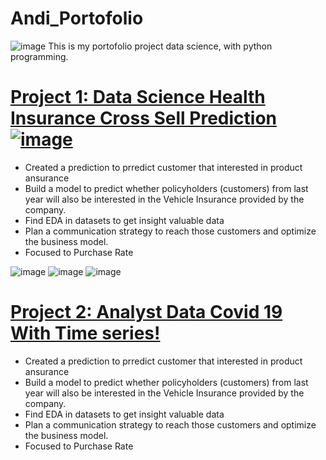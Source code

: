 # Andi_Portofolio
![image](https://user-images.githubusercontent.com/85381045/141942346-faa5c972-6771-471b-8848-a92a14de3537.png)
This is my portofolio project data science, with python programming.


# [Project 1: Data Science Health Insurance Cross Sell Prediction![image](https://user-images.githubusercontent.com/85381045/141938075-e8159ed8-160c-4995-a92a-be9c7fe38380.png)](https://github.com/andiainunnajib/Data-science-project-healt-insurance) 
* Created a prediction to prredict customer that interested in product ansurance
* Build a model to predict whether policyholders (customers) from last year will also be interested in the Vehicle Insurance provided by the company.
* Find EDA in datasets to get insight valuable data
* Plan a communication strategy to reach those customers and optimize the business model.
* Focused to Purchase Rate

![image](https://user-images.githubusercontent.com/85381045/141941583-89d2a916-c98e-482e-8a9b-2a88ddca79ce.png)
![image](https://user-images.githubusercontent.com/85381045/141941629-791c637e-b55b-48bf-a6d0-2b3132387af1.png)
![image](https://user-images.githubusercontent.com/85381045/141941653-4055ddf9-9d87-48d4-a81e-60b580964c15.png)

# [Project 2: Analyst Data Covid 19 With Time series!](https://github.com/andiainunnajib/Data-science-project-healt-insurance) 
* Created a prediction to prredict customer that interested in product ansurance
* Build a model to predict whether policyholders (customers) from last year will also be interested in the Vehicle Insurance provided by the company.
* Find EDA in datasets to get insight valuable data
* Plan a communication strategy to reach those customers and optimize the business model.
* Focused to Purchase Rate
